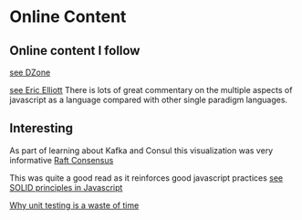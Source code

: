 # Online Content


## Online content I follow

[see DZone](https://dzone.com/)

[see Eric Elliott](https://medium.com/@_ericelliott)
There is lots of great commentary on the multiple aspects of javascript as a language compared with other single paradigm languages.

## Interesting

As part of learning about Kafka and Consul this visualization was very informative
[Raft Consensus](http://thesecretlivesofdata.com/raft/)

This was quite a good read as it reinforces good javascript practices
[see SOLID principles in Javascript](https://medium.com/@cramirez92/s-o-l-i-d-the-first-5-priciples-of-object-oriented-design-with-javascript-790f6ac9b9fa)

[Why unit testing is a waste of time](https://rbcs-us.com/documents/Why-Most-Unit-Testing-is-Waste.pdf)

